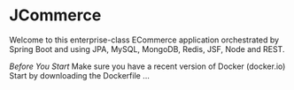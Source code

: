 # JCommerce
Welcome to this enterprise-class ECommerce application orchestrated by Spring Boot and using JPA, MySQL, MongoDB, Redis, JSF, Node and REST.

*Before You Start*
Make sure you have a recent version of Docker (docker.io)
Start by downloading the Dockerfile
...
